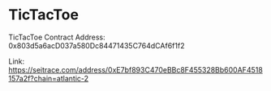 # TicTacToe

TicTacToe Contract Address: 0x803d5a6acD037a580Dc84471435C764dCAf6f1f2

Link: https://seitrace.com/address/0xE7bf893C470eBBc8F455328Bb600AF4518157a2f?chain=atlantic-2
